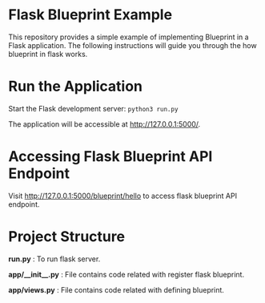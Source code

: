 # Flask Blueprint Example

This repository provides a simple example of implementing Blueprint in a Flask application. The following instructions will guide you through the how blueprint in flask works.

# Run the Application

Start the Flask development server:
`python3 run.py`

The application will be accessible at http://127.0.0.1:5000/.

# Accessing Flask Blueprint API Endpoint

Visit http://127.0.0.1:5000/blueprint/hello to access flask blueprint API endpoint.

# Project Structure

**run.py** : To run flask server.

**app/\_\_init\_\_.py** : File contains code related with register flask blueprint.

**app/views.py** : File contains code related with defining blueprint.
